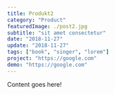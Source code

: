 ```yaml
---
title: Produkt2
category: "Product"
featuredImage: ./post2.jpg
subtitle: "sit amet consectetur"
date: "2018-11-27"
update: "2018-11-27"
tags: ["book", "singer", "lorem"]
project: "https://google.com"
demo: "https://google.com"
---
```

Content goes here!